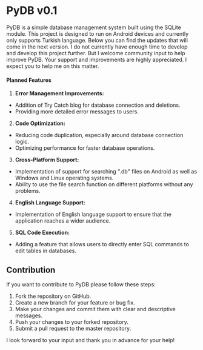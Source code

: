 # PyDB v0.1

PyDB is a simple database management system built using the SQLite module. 
This project is designed to run on Android devices and currently only supports Turkish language. Below you can find the updates that will come in the next version. I do not currently have enough time to develop and develop this project further. But I welcome community input to help improve PyDB. Your support and improvements are highly appreciated. I expect you to help me on this matter.

#### Planned Features

1. **Error Management Improvements:**
 - Addition of Try Catch blog for database connection and deletions.
 - Providing more detailed error messages to users.

2. **Code Optimization:**
 - Reducing code duplication, especially around database connection logic.
 - Optimizing performance for faster database operations.

3. **Cross-Platform Support:**
 - Implementation of support for searching ".db" files on Android as well as Windows and Linux operating systems.
 - Ability to use the file search function on different platforms without any problems.

4. **English Language Support:**
 - Implementation of English language support to ensure that the application reaches a wider audience.

5. **SQL Code Execution:**
 - Adding a feature that allows users to directly enter SQL commands to edit tables in databases.

## Contribution

If you want to contribute to PyDB please follow these steps:

1. Fork the repository on GitHub.
2. Create a new branch for your feature or bug fix.
3. Make your changes and commit them with clear and descriptive messages.
4. Push your changes to your forked repository.
5. Submit a pull request to the master repository.

I look forward to your input and thank you in advance for your help!
